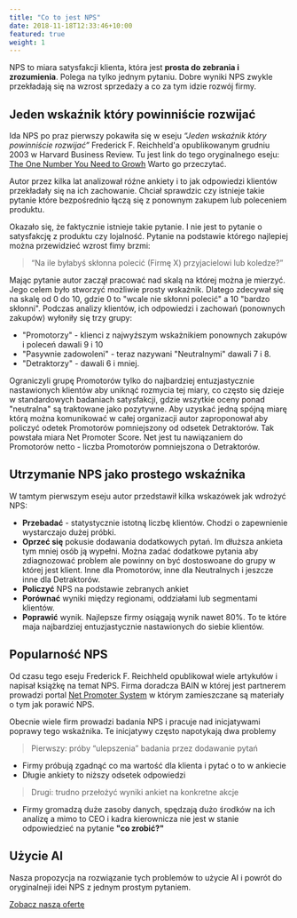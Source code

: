 ```yaml
---
title: "Co to jest NPS"
date: 2018-11-18T12:33:46+10:00
featured: true
weight: 1
---
```


NPS to miara satysfakcji klienta, która jest **prosta do zebrania i zrozumienia**. Polega na tylko jednym pytaniu.
Dobre wyniki NPS zwykle przekładają się na wzrost sprzedaży a co za tym idzie rozwój firmy. 


## Jeden wskaźnik który powinniście rozwijać

Ida NPS po praz pierwszy pokawiła się w eseju *“Jeden wskaźnik który powinniście rozwijać”* Frederick F. Reichheld'a opublikowanym grudniu 2003 w Harvard Business Review. 
Tu jest link do tego oryginalnego eseju: [The One Number You Need to Growh](https://hbr.org/2003/12/the-one-number-you-need-to-grow)
Warto go przeczytać. 

Autor przez kilka lat analizował róźne ankiety i to jak odpowiedzi klientów przekładały się na ich zachowanie. 
Chciał sprawdzic czy istnieje takie pytanie które bezpośrednio łączą się z ponownym zakupem lub poleceniem produktu.

Okazało się, że faktycznie istnieje takie pytanie. I nie jest to pytanie o satysfakcję z produktu czy lojalność.
Pytanie na podstawie którego najlepiej można przewidzieć wzrost fimy brzmi:
> “Na ile byłabyś skłonna polecić (Firmę X) przyjacielowi lub koledze?”

Mając pytanie autor zaczął pracować nad skalą na której można je mierzyć. Jego celem było stworzyć możliwie prosty wskażnik.
Dlatego zdecywał się na skalę od 0 do 10, gdzie 0 to "wcale nie skłonni polecić" a 10 "bardzo skłonni".
Podczas analizy klientów, ich odpowiedzi i zachowań (ponownych zakupów) wyłoniły się trzy grupy:
- "Promotorzy" - klienci z najwyźszym wskażnikiem ponownych zakupów i poleceń dawali 9 i 10
- "Pasywnie zadowoleni" - teraz nazywani "Neutralnymi" dawali 7 i 8.
- "Detraktorzy" - dawali 6 i mniej. 

Ograniczyli grupę Promotorów tylko do najbardziej entuzjastycznie nastawionych klientów aby uniknąć rozmycia tej miary, co często się dzieje w standardowych badaniach satysfakcji, gdzie wszytkie oceny ponad "neutralna" są traktowane jako pozytywne.
Aby uzyskać jedną spójną miarę którą można komunikować w całej organizacji autor zaproponował aby policzyć odetek Promotorów pomniejszony od odsetek Detraktorów. Tak powstała miara Net Promoter Score.
Net jest tu nawiązaniem do Promotorów netto - liczba Promotorów pomniejszona o Detraktorów.

## Utrzymanie NPS jako prostego wskaźnika
W tamtym pierwszym eseju autor przedstawił kilka wskazówek jak wdrożyć NPS:
- **Przebadać** - statystycznie istotną liczbę klientów. Chodzi o zapewnienie wystarczajo dużej próbki.
- **Oprzeć się** pokusie dodawania dodatkowych pytań. Im dłuższa ankieta tym mniej osób ją wypełni. Można zadać dodatkowe pytania aby zdiagnozować problem ale powinny on być dostoswoane do grupy w której jest klient. Inne dla Promotorów, inne dla Neutralnych i jeszcze inne dla Detraktorów. 
- **Policzyć** NPS na podstawie zebranych ankiet
- **Porównać** wyniki między regionami, oddziałami lub segmentami klientów. 
- **Poprawić** wynik. Najlepsze firmy osiągają wynik nawet 80%. To te które maja najbardziej entuzjastycznie nastawionych do siebie klientów.  

## Popularność NPS 
Od czasu tego eseju Frederick F. Reichheld opublikował wiele artykułów i napisał książkę na temat NPS. 
Firma doradcza BAIN w której jest partnerem prowadzi portal [Net Promoter System](https://www.netpromotersystem.com/podcast/) w którym zamieszczane są materiały o tym jak porawić NPS. 

Obecnie wiele firm prowadzi badania NPS i pracuje nad inicjatywami poprawy tego wskaźnika.
Te inicjatywy często napotykają dwa problemy
> Pierwszy: próby “ulepszenia” badania przez dodawanie pytań

- Firmy próbują zgadnąć co ma wartość dla klienta i pytać o to w ankiecie
- Długie ankiety to niższy odsetek odpowiedzi

> Drugi: trudno przełożyć wyniki ankiet na konkretne akcje 

- Firmy gromadzą duże zasoby danych, spędzają dużo środków na ich analizę a mimo to CEO i kadra kierownicza nie jest w stanie odpowiedzieć na pytanie **"co zrobić?"**

## Użycie AI 

Nasza propozycja na rozwiązanie tych problemów to użycie AI i powrót do oryginalneji idei NPS z jednym prostym pytaniem. 

<div class="row justify-content-center">
      <div class="col-auto">
        <a class="button button-primary" href="{{site.baseurl}}/services">Zobacz naszą ofertę</a>
      </div>
</div> 




